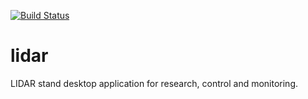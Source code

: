 [![Build Status](https://travis-ci.org/SoftProger/lidar.svg?branch=master)](https://travis-ci.org/SoftProger/lidar)
# lidar
LIDAR stand desktop application for research, control and monitoring.

